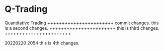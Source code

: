 # Q-Trading
Quantitative Trading
+++++++++++++++++++++++
commit changes.
this is a second changes.
+++++++++++++++++++++++
this is third changes.
+++++++++++++++++++++++

20220220 2054 this is 4th changes.

